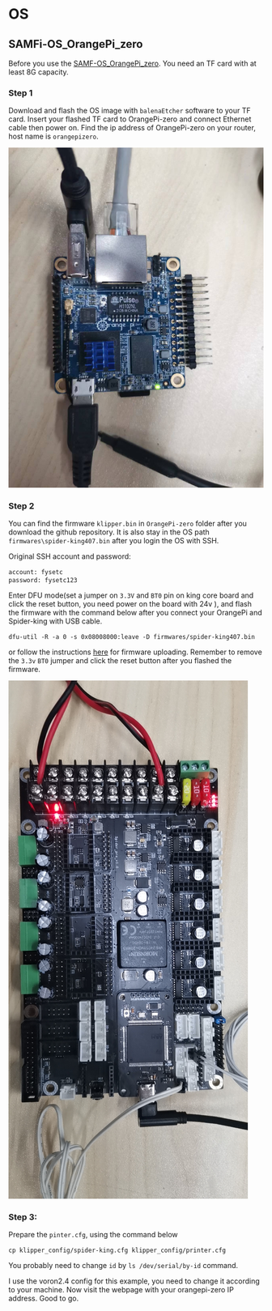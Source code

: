 # OS

## SAMFi-OS_OrangePi_zero

Before you use the [SAMF-OS_OrangePi_zero](https://github.com/FYSETC/FYSETC-SAMFi-OS). You need an TF card with at least 8G capacity. 

### Step 1

Download and flash the OS image with `balenaEtcher` software to your TF card. Insert your flashed TF card to OrangePi-zero and connect Ethernet cable then power on. Find the ip address of OrangePi-zero on your router, host name is `orangepizero`.

![](OrangePi-zero\OrangePi_zero.jpg)

### Step 2

You can find the firmware `klipper.bin` in `OrangePi-zero` folder after you download the github repository. It is also stay in the OS path `firmwares\spider-king407.bin` after you login the OS with SSH.

Original SSH account and password:

```
account: fysetc
password: fysetc123
```

Enter DFU mode(set a jumper on `3.3V` and `BT0` pin on king core board and click the reset button, you need power on the board with 24v ), and flash the firmware with the command below after you connect your OrangePi and Spider-king with USB cable.

```
dfu-util -R -a 0 -s 0x08008000:leave -D firmwares/spider-king407.bin
```

or follow the instructions [here](https://github.com/FYSETC/FYSETC-SPIDER#44--firmware-upload) for firmware uploading. Remember to remove the `3.3v` `BT0` jumper and click the reset button after you flashed the firmware. 

![](OrangePi-zero\spider-king.jpg)

### Step 3:

Prepare the `pinter.cfg`, using the command below

```
cp klipper_config/spider-king.cfg klipper_config/printer.cfg
```

You probably need to change `id` by `ls /dev/serial/by-id` command.

I use the voron2.4 config for this example, you need to change it according to your machine. Now visit the webpage with your orangepi-zero IP address. Good to go.
